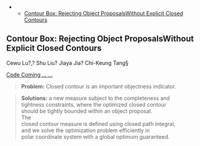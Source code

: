 <div class="toc"><ul><li><ul><li><a href="#contour-box-rejecting-object-proposalswithout-explicit-closed-contours">Contour Box: Rejecting Object ProposalsWithout Explicit Closed Contours</a></li></ul></li></ul></div><h2 id="contour-box-rejecting-object-proposalswithout-explicit-closed-contours">Contour Box: Rejecting Object ProposalsWithout Explicit Closed Contours</h2>
<p>Cewu Lu?,? Shu Liu? Jiaya Jia? Chi-Keung Tang§</p>
<p><a href=""> Code Coming … …</a></p>
<blockquote>
<p><strong>Problem:</strong> Closed contour is an important objectness indicator.</p>
</blockquote>
<blockquote>
<p><strong>Solutions:</strong> a new measure subject to the completeness and<br>
tightness constraints, where the optimized closed contour<br>
should be tightly bounded within an object proposal.<br>
The<br>
closed contour measure is defined using closed path integral,<br>
and we solve the optimization problem efficiently in<br>
polar coordinate system with a global optimum guaranteed.</p>
</blockquote>